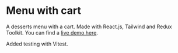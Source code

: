 # Menu with cart

A desserts menu with a cart. Made with React.js, Tailwind and Redux Toolkit. You can find a [live demo here](https://menu-with-cart.netlify.app/).

Added testing with Vitest.
